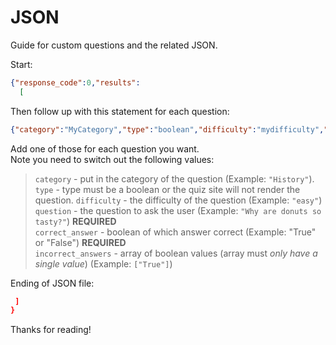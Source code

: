 # JSON

Guide for custom questions and the related JSON.  

Start:

```json
{"response_code":0,"results":
  [
```

Then follow up with this statement for each question:

```json
{"category":"MyCategory","type":"boolean","difficulty":"mydifficulty","question":"Example Question","correct_answer":"mybooleanvalue","incorrect_answers":["mybooleanvalue"]},
```

Add one of those for each question you want.  
Note you need to switch out the following values:
> `category` - put in the category of the question (Example: `"History"`).
> `type` - type must be a boolean or the quiz site will not render the question.
> `difficulty` - the difficulty of the question (Example: `"easy"`)  
> `question` - the question to ask the user (Example: `"Why are donuts so tasty?"`) **REQUIRED**  
> `correct_answer` - boolean of which answer correct (Example: "True" or "False") **REQUIRED**  
> `incorrect_answers` - array of boolean values (array must *only have a single value*) (Example: `["True"]`)  

Ending of JSON file:

```json
 ]
}
```

Thanks for reading!  
